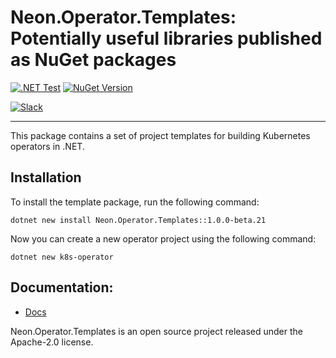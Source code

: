 # Neon.Operator.Templates: Potentially useful libraries published as NuGet packages

[![.NET Test](https://github.com/nforgeio/operator-sdk/actions/workflows/test.yaml/badge.svg?branch=master)](https://github.com/nforgeio/operator-sdk/actions/workflows/test.yaml)
[![NuGet Version](https://img.shields.io/nuget/v/Neon.Operator.Templates?style=flat&logo=nuget&label=NuGet)](https://www.nuget.org/packages/Neon.Operator.Templates)

[![Slack](https://img.shields.io/badge/Slack-4A154B?style=for-the-badge&logo=slack&logoColor=white)](https://communityinviter.com/apps/neonforge/neonforge)

---

This package contains a set of project templates for building Kubernetes operators in .NET.

## Installation

To install the template package, run the following command:

```
dotnet new install Neon.Operator.Templates::1.0.0-beta.21
```

Now you can create a new operator project using the following command:

```
dotnet new k8s-operator
```

## Documentation:
- [Docs](https://docs.neonforge.com/docs/operator-sdk)

Neon.Operator.Templates is an open source project released under the Apache-2.0 license.
